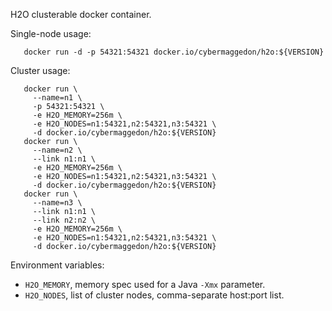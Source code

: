 
H2O clusterable docker container.

Single-node usage:
```
   docker run -d -p 54321:54321 docker.io/cybermaggedon/h2o:${VERSION}
```
Cluster usage:
```
   docker run \
     --name=n1 \
     -p 54321:54321 \
     -e H2O_MEMORY=256m \
     -e H2O_NODES=n1:54321,n2:54321,n3:54321 \
     -d docker.io/cybermaggedon/h2o:${VERSION}
   docker run \
     --name=n2 \
     --link n1:n1 \
     -e H2O_MEMORY=256m \
     -e H2O_NODES=n1:54321,n2:54321,n3:54321 \
     -d docker.io/cybermaggedon/h2o:${VERSION}
   docker run \
     --name=n3 \
     --link n1:n1 \
     --link n2:n2 \
     -e H2O_MEMORY=256m \
     -e H2O_NODES=n1:54321,n2:54321,n3:54321 \
     -d docker.io/cybermaggedon/h2o:${VERSION}
```
Environment variables:

- ```H2O_MEMORY```, memory spec used for a Java ```-Xmx``` parameter.
- ```H2O_NODES```, list of cluster nodes, comma-separate host:port list.


